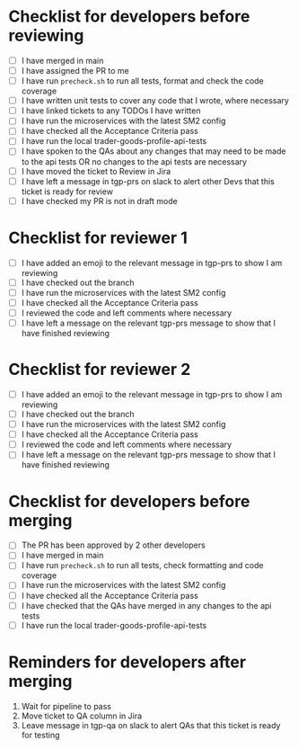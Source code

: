 # Checklist for developers before reviewing
 - [ ] I have merged in main
 - [ ] I have assigned the PR to me
 - [ ] I have run `precheck.sh` to run all tests, format and check the code coverage
 - [ ] I have written unit tests to cover any code that I wrote, where necessary
 - [ ] I have linked tickets to any TODOs I have written
 - [ ] I have run the microservices with the latest SM2 config
 - [ ] I have checked all the Acceptance Criteria pass
 - [ ] I have run the local trader-goods-profile-api-tests
 - [ ] I have spoken to the QAs about any changes that may need to be made to the api tests OR no changes to the api tests are necessary
 - [ ] I have moved the ticket to Review in Jira
 - [ ] I have left a message in tgp-prs on slack to alert other Devs that this ticket is ready for review
 - [ ] I have checked my PR is not in draft mode

# Checklist for reviewer 1
- [ ] I have added an emoji to the relevant message in tgp-prs to show I am reviewing
- [ ] I have checked out the branch
- [ ] I have run the microservices with the latest SM2 config
- [ ] I have checked all the Acceptance Criteria pass
- [ ] I reviewed the code and left comments where necessary
- [ ] I have left a message on the relevant tgp-prs message to show that I have finished reviewing

# Checklist for reviewer 2
- [ ] I have added an emoji to the relevant message in tgp-prs to show I am reviewing
- [ ] I have checked out the branch
- [ ] I have run the microservices with the latest SM2 config
- [ ] I have checked all the Acceptance Criteria pass
- [ ] I reviewed the code and left comments where necessary
- [ ] I have left a message on the relevant tgp-prs message to show that I have finished reviewing

# Checklist for developers before merging
 - [ ] The PR has been approved by 2 other developers
 - [ ] I have merged in main
 - [ ] I have run `precheck.sh` to run all tests, check formatting and code coverage
 - [ ] I have run the microservices with the latest SM2 config
 - [ ] I have checked all the Acceptance Criteria pass
 - [ ] I have checked that the QAs have merged in any changes to the api tests
 - [ ] I have run the local trader-goods-profile-api-tests

# Reminders for developers after merging
 1. Wait for pipeline to pass
 2. Move ticket to QA column in Jira
 3. Leave message in tgp-qa on slack to alert QAs that this ticket is ready for testing
